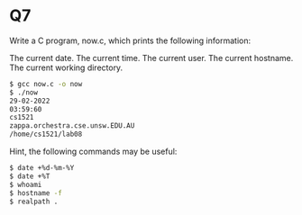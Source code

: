 Q7
==========================================

Write a C program, now.c, which prints the following information:

The current date.
The current time.
The current user.
The current hostname.
The current working directory.

```bash
$ gcc now.c -o now
$ ./now
29-02-2022
03:59:60
cs1521
zappa.orchestra.cse.unsw.EDU.AU
/home/cs1521/lab08
```

Hint, the following commands may be useful:
```bash
$ date +%d-%m-%Y
$ date +%T
$ whoami
$ hostname -f
$ realpath .
```
